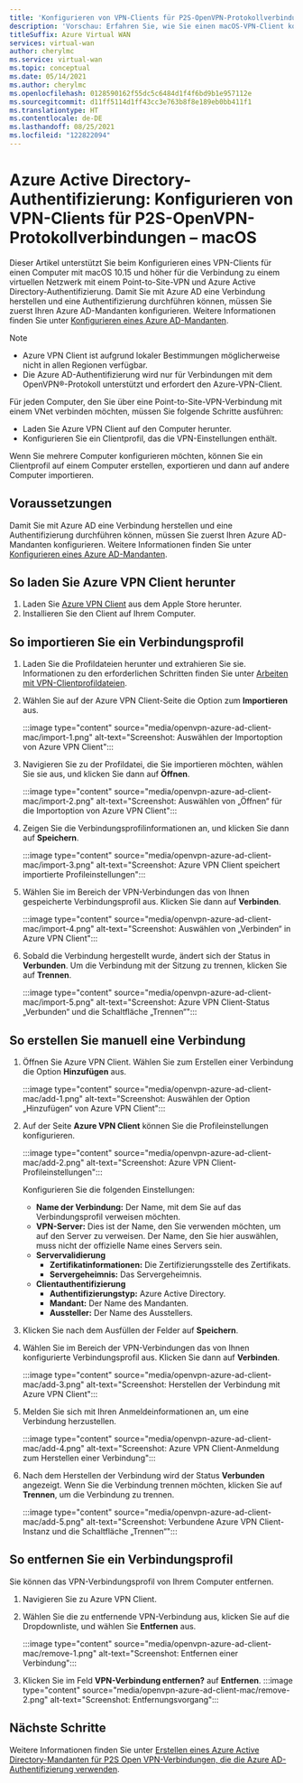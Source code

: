 ```yaml
---
title: 'Konfigurieren von VPN-Clients für P2S-OpenVPN-Protokollverbindungen: Azure AD-Authentifizierung: macOS: Vorschauversion'
description: 'Vorschau: Erfahren Sie, wie Sie einen macOS-VPN-Client konfigurieren, um über Point-to-Site-VPN und Azure Active Directory-Authentifizierung eine Verbindung mit einem virtuellen Netzwerk herzustellen.'
titleSuffix: Azure Virtual WAN
services: virtual-wan
author: cherylmc
ms.service: virtual-wan
ms.topic: conceptual
ms.date: 05/14/2021
ms.author: cherylmc
ms.openlocfilehash: 0128590162f55dc5c6484d1f4f6bd9b1e957112e
ms.sourcegitcommit: d11ff5114d1ff43cc3e763b8f8e189eb0bb411f1
ms.translationtype: HT
ms.contentlocale: de-DE
ms.lasthandoff: 08/25/2021
ms.locfileid: "122822094"
---
```

# <a name="azure-active-directory-authentication-configure-vpn-clients-for-p2s-openvpn-protocol-connections---macos"></a>Azure Active Directory-Authentifizierung: Konfigurieren von VPN-Clients für P2S-OpenVPN-Protokollverbindungen – macOS

Dieser Artikel unterstützt Sie beim Konfigurieren eines VPN-Clients für einen Computer mit macOS 10.15 und höher für die Verbindung zu einem virtuellen Netzwerk mit einem Point-to-Site-VPN und Azure Active Directory-Authentifizierung. Damit Sie mit Azure AD eine Verbindung herstellen und eine Authentifizierung durchführen können, müssen Sie zuerst Ihren Azure AD-Mandanten konfigurieren. Weitere Informationen finden Sie unter [Konfigurieren eines Azure AD-Mandanten](openvpn-azure-ad-tenant.md).

> [!NOTE]
> * Azure VPN Client ist aufgrund lokaler Bestimmungen möglicherweise nicht in allen Regionen verfügbar.
> * Die Azure AD-Authentifizierung wird nur für Verbindungen mit dem OpenVPN®-Protokoll unterstützt und erfordert den Azure-VPN-Client.
>

Für jeden Computer, den Sie über eine Point-to-Site-VPN-Verbindung mit einem VNet verbinden möchten, müssen Sie folgende Schritte ausführen:
 
* Laden Sie Azure VPN Client auf den Computer herunter.
* Konfigurieren Sie ein Clientprofil, das die VPN-Einstellungen enthält. 

Wenn Sie mehrere Computer konfigurieren möchten, können Sie ein Clientprofil auf einem Computer erstellen, exportieren und dann auf andere Computer importieren.

## <a name="prerequisites"></a>Voraussetzungen

Damit Sie mit Azure AD eine Verbindung herstellen und eine Authentifizierung durchführen können, müssen Sie zuerst Ihren Azure AD-Mandanten konfigurieren. Weitere Informationen finden Sie unter [Konfigurieren eines Azure AD-Mandanten](openvpn-azure-ad-tenant.md).

## <a name="to-download-the-azure-vpn-client"></a><a name="download"></a>So laden Sie Azure VPN Client herunter

1. Laden Sie [Azure VPN Client](https://apps.apple.com/us/app/azure-vpn-client/id1553936137) aus dem Apple Store herunter.
1. Installieren Sie den Client auf Ihrem Computer.

## <a name="to-import-a-connection-profile"></a><a name="import"></a>So importieren Sie ein Verbindungsprofil

1. Laden Sie die Profildateien herunter und extrahieren Sie sie. Informationen zu den erforderlichen Schritten finden Sie unter [Arbeiten mit VPN-Clientprofildateien](about-vpn-profile-download.md).
1. Wählen Sie auf der Azure VPN Client-Seite die Option zum **Importieren** aus.

   :::image type="content" source="media/openvpn-azure-ad-client-mac/import-1.png" alt-text="Screenshot: Auswählen der Importoption von Azure VPN Client":::
1. Navigieren Sie zu der Profildatei, die Sie importieren möchten, wählen Sie sie aus, und klicken Sie dann auf **Öffnen**.

   :::image type="content" source="media/openvpn-azure-ad-client-mac/import-2.png" alt-text="Screenshot: Auswählen von „Öffnen“ für die Importoption von Azure VPN Client":::
1. Zeigen Sie die Verbindungsprofilinformationen an, und klicken Sie dann auf **Speichern**.

   :::image type="content" source="media/openvpn-azure-ad-client-mac/import-3.png" alt-text="Screenshot: Azure VPN Client speichert importierte Profileinstellungen":::
1. Wählen Sie im Bereich der VPN-Verbindungen das von Ihnen gespeicherte Verbindungsprofil aus. Klicken Sie dann auf **Verbinden**.

   :::image type="content" source="media/openvpn-azure-ad-client-mac/import-4.png" alt-text="Screenshot: Auswählen von „Verbinden“ in Azure VPN Client":::
1. Sobald die Verbindung hergestellt wurde, ändert sich der Status in **Verbunden**. Um die Verbindung mit der Sitzung zu trennen, klicken Sie auf **Trennen**.

   :::image type="content" source="media/openvpn-azure-ad-client-mac/import-5.png" alt-text="Screenshot: Azure VPN Client-Status „Verbunden“ und die Schaltfläche „Trennen“":::

## <a name="to-create-a-connection-manually"></a><a name="manual"></a>So erstellen Sie manuell eine Verbindung

1. Öffnen Sie Azure VPN Client. Wählen Sie zum Erstellen einer Verbindung die Option **Hinzufügen** aus.

   :::image type="content" source="media/openvpn-azure-ad-client-mac/add-1.png" alt-text="Screenshot: Auswählen der Option „Hinzufügen“ von Azure VPN Client":::

1. Auf der Seite **Azure VPN Client** können Sie die Profileinstellungen konfigurieren.

   :::image type="content" source="media/openvpn-azure-ad-client-mac/add-2.png" alt-text="Screenshot: Azure VPN Client-Profileinstellungen":::

   Konfigurieren Sie die folgenden Einstellungen:

   * **Name der Verbindung:** Der Name, mit dem Sie auf das Verbindungsprofil verweisen möchten.
   * **VPN-Server:** Dies ist der Name, den Sie verwenden möchten, um auf den Server zu verweisen. Der Name, den Sie hier auswählen, muss nicht der offizielle Name eines Servers sein.
   * **Servervalidierung**
     * **Zertifikatinformationen:** Die Zertifizierungsstelle des Zertifikats.
     * **Servergeheimnis:** Das Servergeheimnis.
   * **Clientauthentifizierung**
     * **Authentifizierungstyp:** Azure Active Directory.
     * **Mandant:** Der Name des Mandanten.
     * **Aussteller:** Der Name des Ausstellers.
1. Klicken Sie nach dem Ausfüllen der Felder auf **Speichern**.
1. Wählen Sie im Bereich der VPN-Verbindungen das von Ihnen konfigurierte Verbindungsprofil aus. Klicken Sie dann auf **Verbinden**.

   :::image type="content" source="media/openvpn-azure-ad-client-mac/add-3.png" alt-text="Screenshot: Herstellen der Verbindung mit Azure VPN Client":::
1. Melden Sie sich mit Ihren Anmeldeinformationen an, um eine Verbindung herzustellen.

   :::image type="content" source="media/openvpn-azure-ad-client-mac/add-4.png" alt-text="Screenshot: Azure VPN Client-Anmeldung zum Herstellen einer Verbindung":::
1. Nach dem Herstellen der Verbindung wird der Status **Verbunden** angezeigt. Wenn Sie die Verbindung trennen möchten, klicken Sie auf **Trennen**, um die Verbindung zu trennen.

   :::image type="content" source="media/openvpn-azure-ad-client-mac/add-5.png" alt-text="Screenshot: Verbundene Azure VPN Client-Instanz und die Schaltfläche „Trennen“":::

## <a name="to-remove-a-connection-profile"></a><a name="remove"></a>So entfernen Sie ein Verbindungsprofil

Sie können das VPN-Verbindungsprofil von Ihrem Computer entfernen. 

1. Navigieren Sie zu Azure VPN Client.
1. Wählen Sie die zu entfernende VPN-Verbindung aus, klicken Sie auf die Dropdownliste, und wählen Sie **Entfernen** aus.

   :::image type="content" source="media/openvpn-azure-ad-client-mac/remove-1.png" alt-text="Screenshot: Entfernen einer Verbindung":::
1. Klicken Sie im Feld **VPN-Verbindung entfernen?** auf **Entfernen**.
   :::image type="content" source="media/openvpn-azure-ad-client-mac/remove-2.png" alt-text="Screenshot: Entfernungsvorgang":::

## <a name="next-steps"></a>Nächste Schritte

Weitere Informationen finden Sie unter [Erstellen eines Azure Active Directory-Mandanten für P2S Open VPN-Verbindungen, die die Azure AD-Authentifizierung verwenden](openvpn-azure-ad-tenant.md).
